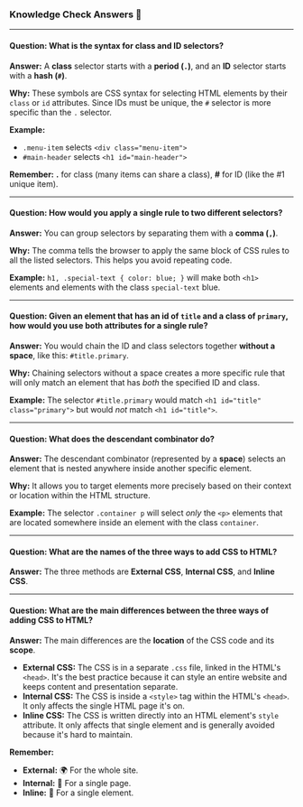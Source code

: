 ### Knowledge Check Answers 🎯

---

#### Question: What is the syntax for class and ID selectors?

**Answer:** A **class** selector starts with a **period (`.`)**, and an **ID** selector starts with a **hash (`#`)**.

**Why:** These symbols are CSS syntax for selecting HTML elements by their `class` or `id` attributes. Since IDs must be unique, the `#` selector is more specific than the `.` selector.

**Example:**
* `.menu-item` selects `<div class="menu-item">`
* `#main-header` selects `<h1 id="main-header">`

**Remember:** **.** for class (many items can share a class), **#** for ID (like the #1 unique item).

---

#### Question: How would you apply a single rule to two different selectors?

**Answer:** You can group selectors by separating them with a **comma (`,`)**.

**Why:** The comma tells the browser to apply the same block of CSS rules to all the listed selectors. This helps you avoid repeating code.

**Example:** `h1, .special-text { color: blue; }` will make both `<h1>` elements and elements with the class `special-text` blue.

---

#### Question: Given an element that has an id of `title` and a class of `primary`, how would you use both attributes for a single rule?

**Answer:** You would chain the ID and class selectors together **without a space**, like this: `#title.primary`.

**Why:** Chaining selectors without a space creates a more specific rule that will only match an element that has *both* the specified ID and class.

**Example:** The selector `#title.primary` would match `<h1 id="title" class="primary">` but would *not* match `<h1 id="title">`.

---

#### Question: What does the descendant combinator do?

**Answer:** The descendant combinator (represented by a **space**) selects an element that is nested anywhere inside another specific element.

**Why:** It allows you to target elements more precisely based on their context or location within the HTML structure.

**Example:** The selector `.container p` will select *only* the `<p>` elements that are located somewhere inside an element with the class `container`.

---

#### Question: What are the names of the three ways to add CSS to HTML?

**Answer:** The three methods are **External CSS**, **Internal CSS**, and **Inline CSS**.

---

#### Question: What are the main differences between the three ways of adding CSS to HTML?

**Answer:** The main differences are the **location** of the CSS code and its **scope**.
* **External CSS:** The CSS is in a separate `.css` file, linked in the HTML's `<head>`. It's the best practice because it can style an entire website and keeps content and presentation separate.
* **Internal CSS:** The CSS is inside a `<style>` tag within the HTML's `<head>`. It only affects the single HTML page it's on.
* **Inline CSS:** The CSS is written directly into an HTML element's `style` attribute. It only affects that single element and is generally avoided because it's hard to maintain.

**Remember:**
* **External:** 🌍 For the whole site.
* **Internal:** 📄 For a single page.
* **Inline:** 🎯 For a single element.